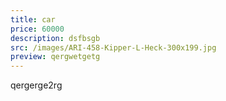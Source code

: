 ```yaml
---
title: car
price: 60000
description: dsfbsgb
src: /images/ARI-458-Kipper-L-Heck-300x199.jpg
preview: qergwetgetg
---
```

qergerge2rg